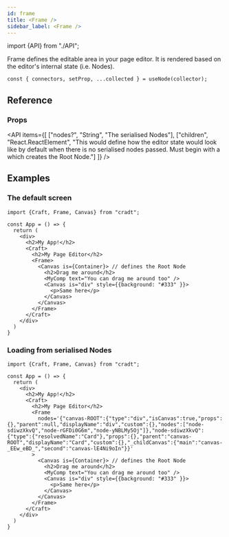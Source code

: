 ```yaml
---
id: frame
title: <Frame />
sidebar_label: <Frame />
---
```


import {API} from "./API";

Frame defines the editable area in your page editor. It is rendered based on the editor's internal state (i.e. Nodes).

```tsx
const { connectors, setProp, ...collected } = useNode(collector);
```



## Reference
### Props
<API items={[
  ["nodes?", "String", "The serialised Nodes"],
  ["children", "React.ReactElement<Canvas>", "This would define how the editor state would look like by default when there is no serialised nodes passed. Must begin with a <Canvas /> which creates the Root Node."]
]} /> 


## Examples

### The default screen
```tsx {9,10,16,17}
import {Craft, Frame, Canvas} from "cradt";

const App = () => {
  return (
    <div>
      <h2>My App!</h2>
      <Craft>
        <h2>My Page Editor</h2>
        <Frame> 
          <Canvas is={Container}> // defines the Root Node
            <h2>Drag me around</h2>
            <MyComp text="You can drag me around too" />
            <Canvas is="div" style={{background: "#333" }}>
              <p>Same here</p>
            </Canvas>
          </Canvas>
        </Frame>
      </Craft>
    </div>
  )
}
```

### Loading from serialised Nodes
```tsx {10}
import {Craft, Frame, Canvas} from "cradt";

const App = () => {
  return (
    <div>
      <h2>My App!</h2>
      <Craft>
        <h2>My Page Editor</h2>
        <Frame
          nodes='{"canvas-ROOT":{"type":"div","isCanvas":true,"props":{},"parent":null,"displayName":"div","custom":{},"nodes":["node-sdiwzXkvQ","node-rGFDi0G6m","node-yNBLMy5Oj"]},"node-sdiwzXkvQ":{"type":{"resolvedName":"Card"},"props":{},"parent":"canvas-ROOT","displayName":"Card","custom":{},"_childCanvas":{"main":"canvas-_EEw_eBD_","second":"canvas-lE4Ni9oIn"}}'
        > 
          <Canvas is={Container}> // defines the Root Node
            <h2>Drag me around</h2>
            <MyComp text="You can drag me around too" />
            <Canvas is="div" style={{background: "#333" }}>
              <p>Same here</p>
            </Canvas>
          </Canvas>
        </Frame>
      </Craft>
    </div>
  )
}
```